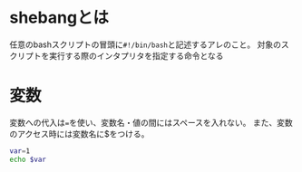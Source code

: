 # shebangとは

任意のbashスクリプトの冒頭に`#!/bin/bash`と記述するアレのこと。
対象のスクリプトを実行する際のインタプリタを指定する命令となる

# 変数

変数への代入は`=`を使い、変数名・値の間にはスペースを入れない。
また、変数のアクセス時には変数名に$をつける。

```bash
var=1
echo $var
```
